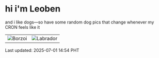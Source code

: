 # hi i'm Leoben

and i like dogs—so have some random dog pics that change whenever my CRON feels like it

|  |  |
|--------|----------|
| ![Borzoi](https://random-dog-vercel.vercel.app/api/random-borzoi?v=1751352851) | ![Labrador](https://random-dog-vercel.vercel.app/api/random-labrador?v=1751352851) |

Last updated: 2025-07-01 14:54 PHT

